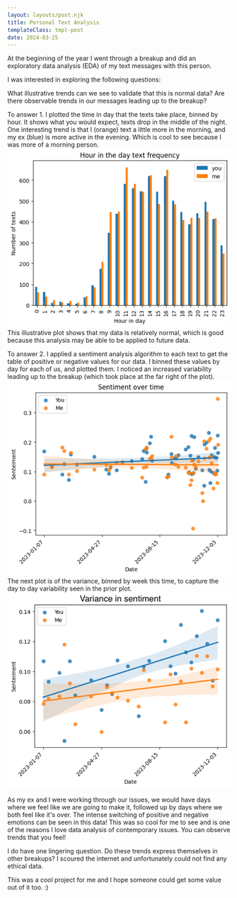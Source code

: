 ```yaml
---
layout: layouts/post.njk
title: Personal Text Analysis
templateClass: tmpl-post
date: 2024-03-25
---
```



At the beginning of the year I went through a breakup and did an exploratory data analysis (EDA) of my text messages with this person.

I was interested in exploring the following questions:   

What illustrative trends can we see to validate that this is normal data?
Are there observable trends in our messages leading up to the breakup?  

To answer 1. I plotted the time in day that the texts take place, binned by hour. It shows what you would expect, texts drop in the middle of the night. One interesting trend is that I (orange) text a little more in the morning, and my ex (blue)  is more active in the evening. Which is cool to see because I was more of a morning person.
![Picture of texts binned per hour of day.](img/textsbyhourinday.png)   
This illustrative plot shows that my data is relatively normal, which is good because this analysis may be able to be applied to future data.

To answer 2. I applied a sentiment analysis algorithm to each text to get the table of positive or negative values for our data. I binned these values by day for each of us, and plotted them. I noticed an increased variability leading up to the breakup (which took place at the far right of the plot).  
![Plot of sentiment.](img/sentement.png)   
The next plot is of the variance, binned by week this time, to capture the day to day variability seen in the prior plot.  
![Plot of sentiment variance.](img/sentimentvariance.png)   

As my ex and I were working through our issues, we would have days where we feel like we are going to make it, followed up by days where we both feel like it's over. The intense switching of positive and negative emotions can be seen in this data! This was so cool for me to see and is one of the reasons I love data analysis of contemporary issues. You can observe trends that you feel!

I do have one lingering question. Do these trends express themselves in other breakups? I scoured the internet and unfortunately could not find any ethical data.

This was a cool project for me and I hope someone could get some value out of it too. :)
